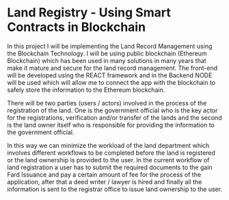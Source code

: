 # Land Registry - Using Smart Contracts in Blockchain

In this project I will be implementing the Land Record Management using the Blockchain Technology. I will be using public blockchain (Ethereum Blockchain) which has been used in many solutions in many years that make it mature and secure for the land record management. The front-end will be developed using the REACT framework and in the Backend NODE will be used which will allow me to connect the app with the blockchain to safely store the information to the Ethereum blockchain.

There will be two parties (users / actors) involved in the process of the registration of the land. One is the government official who is the key actor for the registrations, verification and/or transfer of the lands and the second is the land owner itself who is responsible for providing the information to the government official.

In this way we can minimize the workload of the land department which involves different workflows to be completed before the land is registered or the land ownership is provided to the user. In the current workflow of land registration a user has to submit the required documents to the gain Fard Issuance and pay a certain amount of fee for the process of the application, after that a deed writer / lawyer is hired and finally all the information is sent to the registrar office to issue land ownership to the user.

